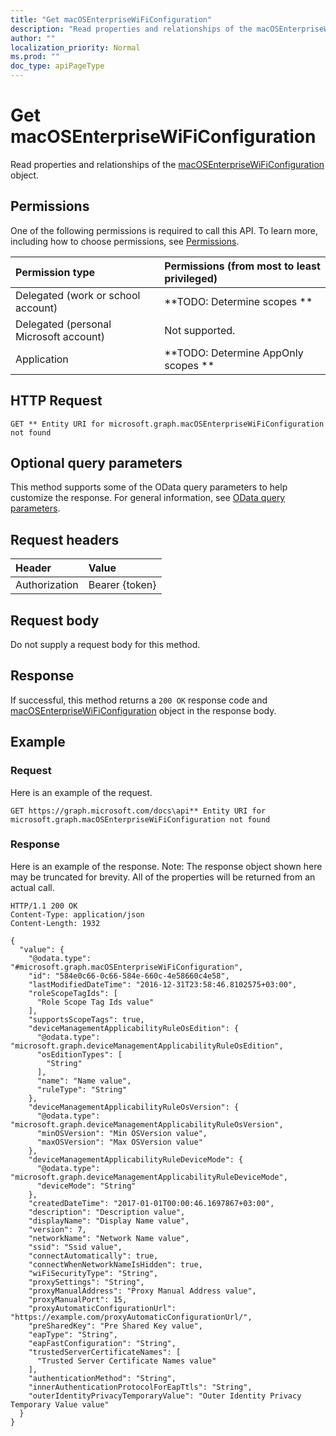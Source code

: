 ```yaml
---
title: "Get macOSEnterpriseWiFiConfiguration"
description: "Read properties and relationships of the macOSEnterpriseWiFiConfiguration object."
author: ""
localization_priority: Normal
ms.prod: ""
doc_type: apiPageType
---
```


# Get macOSEnterpriseWiFiConfiguration

Read properties and relationships of the [macOSEnterpriseWiFiConfiguration](../resources/macosenterprisewificonfiguration.md) object.

## Permissions
One of the following permissions is required to call this API. To learn more, including how to choose permissions, see [Permissions](/concepts/permissions-reference.md).

|Permission type|Permissions (from most to least privileged)|
|:---|:---|
|Delegated (work or school account)|**TODO: Determine scopes **|
|Delegated (personal Microsoft account)|Not supported.|
|Application|**TODO: Determine AppOnly scopes **|

## HTTP Request
<!-- {
  "blockType": "ignored"
}
-->
``` http
GET ** Entity URI for microsoft.graph.macOSEnterpriseWiFiConfiguration not found
```

## Optional query parameters
This method supports some of the OData query parameters to help customize the response. For general information, see [OData query parameters](/graph/query-parameters).

## Request headers
|Header|Value|
|:---|:---|
|Authorization|Bearer {token}|

## Request body
Do not supply a request body for this method.

## Response
If successful, this method returns a `200 OK` response code and [macOSEnterpriseWiFiConfiguration](../resources/macosenterprisewificonfiguration.md) object in the response body.

## Example

### Request
Here is an example of the request.
<!-- {
  "blockType": "request",
  "name": "get_macosenterprisewificonfiguration"
}
-->
``` http
GET https://graph.microsoft.com/docs\api** Entity URI for microsoft.graph.macOSEnterpriseWiFiConfiguration not found
```

### Response
Here is an example of the response. Note: The response object shown here may be truncated for brevity. All of the properties will be returned from an actual call.
<!-- {
  "blockType": "response",
  "truncated": true,
  "@odata.type": "microsoft.graph.macOSEnterpriseWiFiConfiguration"
}
-->
``` http
HTTP/1.1 200 OK
Content-Type: application/json
Content-Length: 1932

{
  "value": {
    "@odata.type": "#microsoft.graph.macOSEnterpriseWiFiConfiguration",
    "id": "584e0c66-0c66-584e-660c-4e58660c4e58",
    "lastModifiedDateTime": "2016-12-31T23:58:46.8102575+03:00",
    "roleScopeTagIds": [
      "Role Scope Tag Ids value"
    ],
    "supportsScopeTags": true,
    "deviceManagementApplicabilityRuleOsEdition": {
      "@odata.type": "microsoft.graph.deviceManagementApplicabilityRuleOsEdition",
      "osEditionTypes": [
        "String"
      ],
      "name": "Name value",
      "ruleType": "String"
    },
    "deviceManagementApplicabilityRuleOsVersion": {
      "@odata.type": "microsoft.graph.deviceManagementApplicabilityRuleOsVersion",
      "minOSVersion": "Min OSVersion value",
      "maxOSVersion": "Max OSVersion value"
    },
    "deviceManagementApplicabilityRuleDeviceMode": {
      "@odata.type": "microsoft.graph.deviceManagementApplicabilityRuleDeviceMode",
      "deviceMode": "String"
    },
    "createdDateTime": "2017-01-01T00:00:46.1697867+03:00",
    "description": "Description value",
    "displayName": "Display Name value",
    "version": 7,
    "networkName": "Network Name value",
    "ssid": "Ssid value",
    "connectAutomatically": true,
    "connectWhenNetworkNameIsHidden": true,
    "wiFiSecurityType": "String",
    "proxySettings": "String",
    "proxyManualAddress": "Proxy Manual Address value",
    "proxyManualPort": 15,
    "proxyAutomaticConfigurationUrl": "https://example.com/proxyAutomaticConfigurationUrl/",
    "preSharedKey": "Pre Shared Key value",
    "eapType": "String",
    "eapFastConfiguration": "String",
    "trustedServerCertificateNames": [
      "Trusted Server Certificate Names value"
    ],
    "authenticationMethod": "String",
    "innerAuthenticationProtocolForEapTtls": "String",
    "outerIdentityPrivacyTemporaryValue": "Outer Identity Privacy Temporary Value value"
  }
}
```

